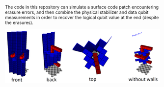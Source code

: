 The code in this repository can simulate a surface code patch encountering erasure errors,
and then combine the physical stabilizer and data qubit measurements in order to recover
the logical qubit value at the end (despite the erasures). 

![Model views](shot.png)
